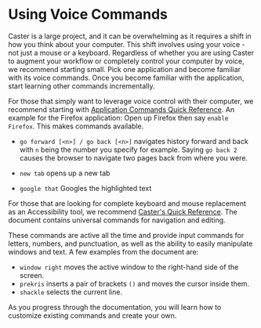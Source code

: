 # Using Voice Commands

Caster is a large project, and it can be overwhelming as it requires a shift in how you think about your computer.  This shift involves using your voice - not just a mouse or a keyboard. Regardless of whether you are using Caster to augment your workflow or completely control your computer by voice, we recommend starting small. Pick one application and become familiar with its voice commands. Once you become familiar with the application, start learning other commands incrementally. 

For those that simply want to leverage voice control with their computer, we recommend starting with [Application Commands Quick Reference](https://caster.readthedocs.io/en/latest/readthedocs/Caster_Commands/Application_Commands_Quick_Reference/). An example for the Firefox application: Open up Firefox then say `enable Firefox`. This makes commands available.

- ` go forward [<n>] / go back [<n>] `  navigates history forward and back with `n` being the number you specify for example. Saying `go back 2` causes the browser to navigate two pages back from where you were. 

- `new tab`  opens up a new tab

- `google that` Googles the highlighted text

For those that are looking for complete keyboard and mouse replacement as an Accessibility tool, we recommend [Caster's Quick Reference](https://caster.readthedocs.io/en/latest/readthedocs/Caster_Commands/CasterQuickReference/). The document contains universal commands for navigation and editing. 

These commands are active all the time and provide input commands for letters, numbers, and  punctuation, as well as the ability to easily manipulate windows and text. A few examples from the document are:

- `window right` moves the active window to the right-hand side of the screen.
- `prekris` inserts a pair of brackets `()` and moves the cursor inside them.
- `shackle` selects the current line.

As you progress through the documentation, you will learn how to customize existing commands and create your own. 
